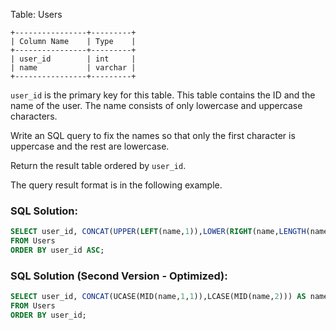 Table: Users
```
+----------------+---------+
| Column Name    | Type    |
+----------------+---------+
| user_id        | int     |
| name           | varchar |
+----------------+---------+
```
```user_id``` is the primary key for this table.
This table contains the ID and the name of the user. The name consists of only lowercase and uppercase characters.


Write an SQL query to fix the names so that only the first character is uppercase and the rest are lowercase.

Return the result table ordered by ```user_id```.

The query result format is in the following example.

### SQL Solution:
```sql
SELECT user_id, CONCAT(UPPER(LEFT(name,1)),LOWER(RIGHT(name,LENGTH(name)-1))) AS name
FROM Users
ORDER BY user_id ASC;
```

### SQL Solution (Second Version - Optimized):
```sql
SELECT user_id, CONCAT(UCASE(MID(name,1,1)),LCASE(MID(name,2))) AS name
FROM Users
ORDER BY user_id;
```